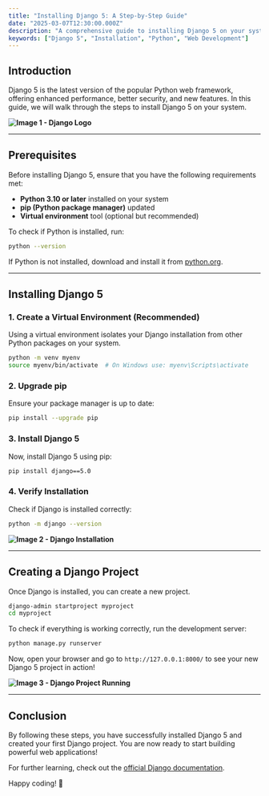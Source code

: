 ```yaml
---
title: "Installing Django 5: A Step-by-Step Guide"
date: "2025-03-07T12:30:00.000Z"
description: "A comprehensive guide to installing Django 5 on your system."
keywords: ["Django 5", "Installation", "Python", "Web Development"]
---
```


## Introduction

Django 5 is the latest version of the popular Python web framework, offering enhanced performance, better security, and new features. In this guide, we will walk through the steps to install Django 5 on your system.

**![Image 1 - Django Logo](./images/django-logo.png)**

---

## Prerequisites

Before installing Django 5, ensure that you have the following requirements met:

- **Python 3.10 or later** installed on your system
- **pip (Python package manager)** updated
- **Virtual environment** tool (optional but recommended)

To check if Python is installed, run:
```bash
python --version
```
If Python is not installed, download and install it from [python.org](https://www.python.org/downloads/).

---

## Installing Django 5

### 1. Create a Virtual Environment (Recommended)
Using a virtual environment isolates your Django installation from other Python packages on your system.
```bash
python -m venv myenv
source myenv/bin/activate  # On Windows use: myenv\Scripts\activate
```

### 2. Upgrade pip
Ensure your package manager is up to date:
```bash
pip install --upgrade pip
```

### 3. Install Django 5
Now, install Django 5 using pip:
```bash
pip install django==5.0
```

### 4. Verify Installation
Check if Django is installed correctly:
```bash
python -m django --version
```
**![Image 2 - Django Installation](./images/django-install.png)**

---

## Creating a Django Project
Once Django is installed, you can create a new project.
```bash
django-admin startproject myproject
cd myproject
```

To check if everything is working correctly, run the development server:
```bash
python manage.py runserver
```
Now, open your browser and go to `http://127.0.0.1:8000/` to see your new Django 5 project in action!

**![Image 3 - Django Project Running](./images/django-project.png)**

---

## Conclusion
By following these steps, you have successfully installed Django 5 and created your first Django project. You are now ready to start building powerful web applications!

For further learning, check out the [official Django documentation](https://docs.djangoproject.com/en/5.0/).

Happy coding! 🚀


